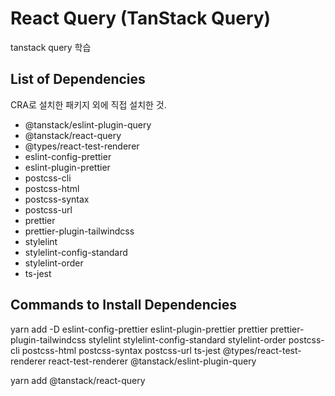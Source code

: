 # React Query (TanStack Query)

tanstack query 학습

## List of Dependencies

CRA로 설치한 패키지 외에 직접 설치한 것.

- @tanstack/eslint-plugin-query
- @tanstack/react-query
- @types/react-test-renderer
- eslint-config-prettier
- eslint-plugin-prettier
- postcss-cli
- postcss-html
- postcss-syntax
- postcss-url
- prettier
- prettier-plugin-tailwindcss
- stylelint
- stylelint-config-standard
- stylelint-order
- ts-jest

## Commands to Install Dependencies

yarn add -D eslint-config-prettier eslint-plugin-prettier prettier prettier-plugin-tailwindcss stylelint stylelint-config-standard stylelint-order postcss-cli postcss-html postcss-syntax postcss-url ts-jest @types/react-test-renderer react-test-renderer @tanstack/eslint-plugin-query

yarn add @tanstack/react-query
